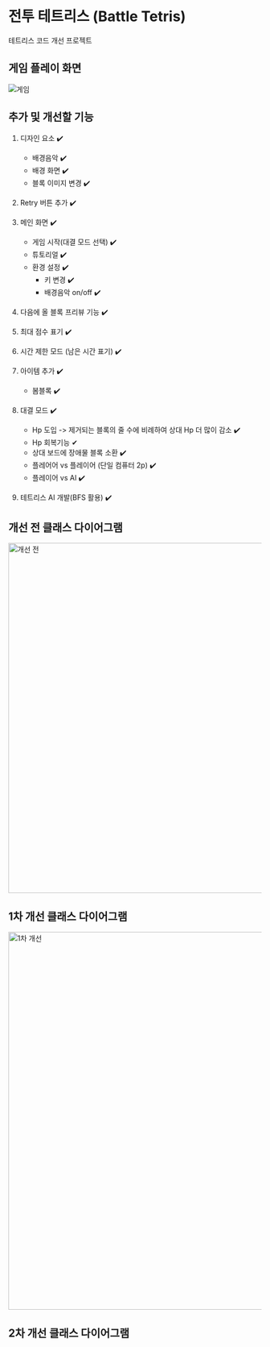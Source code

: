 # 전투 테트리스 (Battle Tetris)
테트리스 코드 개선 프로젝트

## 게임 플레이 화면
![게임](https://github.com/kkh0920/Java_Swing_Tetris/assets/65442366/066941e7-f4fd-4cd2-bfdd-3d09e71b2806)

## 추가 및 개선할 기능

1. 디자인 요소 ✔️
   * 배경음악 ✔️
   * 배경 화면 ✔️
   * 블록 이미지 변경 ✔️

2. Retry 버튼 추가 ✔️

3. 메인 화면 ✔️ 
   * 게임 시작(대결 모드 선택) ✔️
   * 튜토리얼 ✔️
   * 환경 설정 ✔️
      - 키 변경 ✔️
      - 배경음악 on/off ✔️
  
4. 다음에 올 블록 프리뷰 기능 ✔️

5. 최대 점수 표기 ✔️

6. 시간 제한 모드 (남은 시간 표기) ✔️

7. 아이템 추가 ✔️
   * 봄블록 ✔️

8. 대결 모드 ✔️
   * Hp 도입 -> 제거되는 블록의 줄 수에 비례하여 상대 Hp 더 많이 감소 ✔️
   * Hp 회복기능 ✔
   * 상대 보드에 장애물 블록 소환 ✔️
   * 플레어어 vs 플레이어 (단일 컴퓨터 2p) ✔️
   * 플레이어 vs AI ✔️

9. 테트리스 AI 개발(BFS 활용) ✔️


## 개선 전 클래스 다이어그램
<img width="695" alt="개선 전" src="https://github.com/kkh0920/Java_Swing_Tetris/assets/65442366/115cef1d-4b99-49a9-afc2-6ae94544565a">

## 1차 개선 클래스 다이어그램
<img width="750" alt="1차 개선" src="https://github.com/kkh0920/Java_Swing_Tetris/assets/65442366/8409a8f5-2d67-46fa-8886-752fa724d22b">

## 2차 개선 클래스 다이어그램
